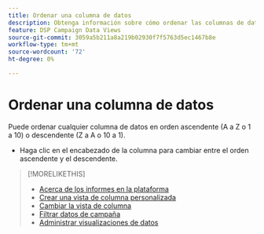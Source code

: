 ```yaml
---
title: Ordenar una columna de datos
description: Obtenga información sobre cómo ordenar las columnas de datos en cualquier vista de administración de campañas.
feature: DSP Campaign Data Views
source-git-commit: 3059a5b211a8a219b02930f7f5763d5ec1467b8e
workflow-type: tm+mt
source-wordcount: '72'
ht-degree: 0%

---
```


# Ordenar una columna de datos

Puede ordenar cualquier columna de datos en orden ascendente (A a Z o 1 a 10) o descendente (Z a A o 10 a 1).

* Haga clic en el encabezado de la columna para cambiar entre el orden ascendente y el descendente.

>[!MORELIKETHIS]
>
>* [Acerca de los informes en la plataforma](campaign-reports-about.md)
>* [Crear una vista de columna personalizada](column-view-create.md)
>* [Cambiar la vista de columna](column-view-change.md)
>* [Filtrar datos de campaña](campaign-data-filter.md)
>* [Administrar visualizaciones de datos](campaign-data-visualization-manage.md)

